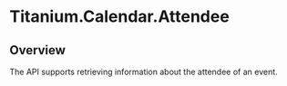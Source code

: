 # Titanium.Calendar.Attendee

<TypeHeader/>

## Overview

The API supports retrieving information about the attendee of an event.

<ApiDocs/>
